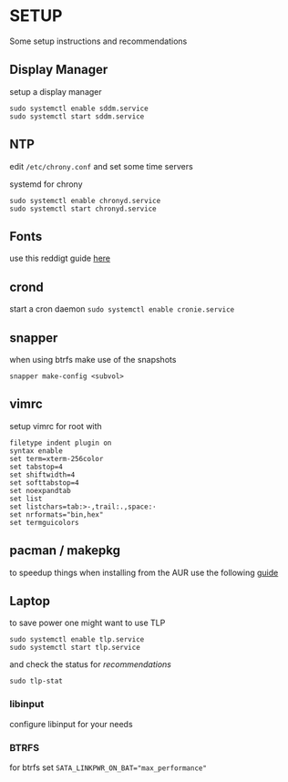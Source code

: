 # SETUP
Some setup instructions and recommendations

## Display Manager
setup a display manager

```
sudo systemctl enable sddm.service
sudo systemctl start sddm.service
```

## NTP

edit `/etc/chrony.conf` and set some time servers

systemd for chrony

```
sudo systemctl enable chronyd.service
sudo systemctl start chronyd.service
```

## Fonts
use this reddigt guide [here](https://www.reddit.com/r/archlinux/comments/5r5ep8/make_your_arch_fonts_beautiful_easily/)

## crond
start a cron daemon `sudo systemctl enable cronie.service`

## snapper
when using btrfs make use of the snapshots
```
snapper make-config <subvol>
```

## vimrc
setup vimrc for root with
```
filetype indent plugin on
syntax enable
set term=xterm-256color
set tabstop=4
set shiftwidth=4
set softtabstop=4
set noexpandtab
set list
set listchars=tab:>-,trail:.,space:·
set nrformats="bin,hex"
set termguicolors
```

## pacman / makepkg
to speedup things when installing from the AUR use the following [guide](https://wiki.archlinux.org/index.php/makepkg#Improving_compile_times)

## Laptop
to save power one might want to use TLP

```
sudo systemctl enable tlp.service
sudo systemctl start tlp.service
```

and check the status for _recommendations_

```
sudo tlp-stat
```

### libinput
configure libinput for your needs

### BTRFS
for btrfs set `SATA_LINKPWR_ON_BAT="max_performance"`

